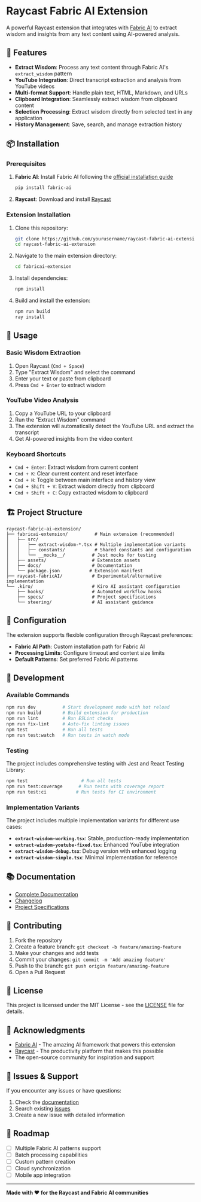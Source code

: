 # Raycast Fabric AI Extension

A powerful Raycast extension that integrates with [Fabric AI](https://github.com/danielmiessler/fabric) to extract wisdom and insights from any text content using AI-powered analysis.

## 🚀 Features

- **Extract Wisdom**: Process any text content through Fabric AI's `extract_wisdom` pattern
- **YouTube Integration**: Direct transcript extraction and analysis from YouTube videos
- **Multi-format Support**: Handle plain text, HTML, Markdown, and URLs
- **Clipboard Integration**: Seamlessly extract wisdom from clipboard content
- **Selection Processing**: Extract wisdom directly from selected text in any application
- **History Management**: Save, search, and manage extraction history

## 📦 Installation

### Prerequisites

1. **Fabric AI**: Install Fabric AI following the [official installation guide](https://github.com/danielmiessler/fabric#installation)
   ```bash
   pip install fabric-ai
   ```

2. **Raycast**: Download and install [Raycast](https://raycast.com/)

### Extension Installation

1. Clone this repository:
   ```bash
   git clone https://github.com/yourusername/raycast-fabric-ai-extension.git
   cd raycast-fabric-ai-extension
   ```

2. Navigate to the main extension directory:
   ```bash
   cd fabricai-extension
   ```

3. Install dependencies:
   ```bash
   npm install
   ```

4. Build and install the extension:
   ```bash
   npm run build
   ray install
   ```

## 🎯 Usage

### Basic Wisdom Extraction

1. Open Raycast (`Cmd + Space`)
2. Type "Extract Wisdom" and select the command
3. Enter your text or paste from clipboard
4. Press `Cmd + Enter` to extract wisdom

### YouTube Video Analysis

1. Copy a YouTube URL to your clipboard
2. Run the "Extract Wisdom" command
3. The extension will automatically detect the YouTube URL and extract the transcript
4. Get AI-powered insights from the video content

### Keyboard Shortcuts

- `Cmd + Enter`: Extract wisdom from current content
- `Cmd + K`: Clear current content and reset interface
- `Cmd + H`: Toggle between main interface and history view
- `Cmd + Shift + V`: Extract wisdom directly from clipboard
- `Cmd + Shift + C`: Copy extracted wisdom to clipboard

## 🏗️ Project Structure

```
raycast-fabric-ai-extension/
├── fabricai-extension/          # Main extension (recommended)
│   ├── src/
│   │   ├── extract-wisdom-*.tsx # Multiple implementation variants
│   │   ├── constants/           # Shared constants and configuration
│   │   └── __mocks__/          # Jest mocks for testing
│   ├── assets/                 # Extension assets
│   ├── docs/                   # Documentation
│   └── package.json           # Extension manifest
├── raycast-fabricAI/           # Experimental/alternative implementation
└── .kiro/                      # Kiro AI assistant configuration
    ├── hooks/                  # Automated workflow hooks
    ├── specs/                  # Project specifications
    └── steering/               # AI assistant guidance
```

## 🔧 Configuration

The extension supports flexible configuration through Raycast preferences:

- **Fabric AI Path**: Custom installation path for Fabric AI
- **Processing Limits**: Configure timeout and content size limits
- **Default Patterns**: Set preferred Fabric AI patterns

## 🧪 Development

### Available Commands

```bash
npm run dev          # Start development mode with hot reload
npm run build        # Build extension for production
npm run lint         # Run ESLint checks
npm run fix-lint     # Auto-fix linting issues
npm test             # Run all tests
npm run test:watch   # Run tests in watch mode
```

### Testing

The project includes comprehensive testing with Jest and React Testing Library:

```bash
npm test                    # Run all tests
npm run test:coverage      # Run tests with coverage report
npm run test:ci           # Run tests for CI environment
```

### Implementation Variants

The project includes multiple implementation variants for different use cases:

- **`extract-wisdom-working.tsx`**: Stable, production-ready implementation
- **`extract-wisdom-youtube-fixed.tsx`**: Enhanced YouTube integration
- **`extract-wisdom-debug.tsx`**: Debug version with enhanced logging
- **`extract-wisdom-simple.tsx`**: Minimal implementation for reference

## 📚 Documentation

- [Complete Documentation](fabricai-extension/docs/README.md)
- [Changelog](fabricai-extension/CHANGELOG.md)
- [Project Specifications](.kiro/specs/raycast-extract-wisdom/)

## 🤝 Contributing

1. Fork the repository
2. Create a feature branch: `git checkout -b feature/amazing-feature`
3. Make your changes and add tests
4. Commit your changes: `git commit -m 'Add amazing feature'`
5. Push to the branch: `git push origin feature/amazing-feature`
6. Open a Pull Request

## 📄 License

This project is licensed under the MIT License - see the [LICENSE](LICENSE) file for details.

## 🙏 Acknowledgments

- [Fabric AI](https://github.com/danielmiessler/fabric) - The amazing AI framework that powers this extension
- [Raycast](https://raycast.com/) - The productivity platform that makes this possible
- The open-source community for inspiration and support

## 🐛 Issues & Support

If you encounter any issues or have questions:

1. Check the [documentation](fabricai-extension/docs/README.md)
2. Search existing [issues](https://github.com/yourusername/raycast-fabric-ai-extension/issues)
3. Create a new issue with detailed information

## 🔮 Roadmap

- [ ] Multiple Fabric AI patterns support
- [ ] Batch processing capabilities
- [ ] Custom pattern creation
- [ ] Cloud synchronization
- [ ] Mobile app integration

---

**Made with ❤️ for the Raycast and Fabric AI communities**